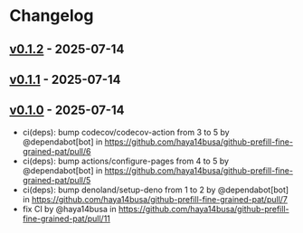 # Changelog

## [v0.1.2](https://github.com/haya14busa/github-prefill-fine-grained-pat/compare/v0.1.1...v0.1.2) - 2025-07-14

## [v0.1.1](https://github.com/haya14busa/github-prefill-fine-grained-pat/compare/v0.1.0...v0.1.1) - 2025-07-14

## [v0.1.0](https://github.com/haya14busa/github-prefill-fine-grained-pat/commits/v0.1.0) - 2025-07-14
- ci(deps): bump codecov/codecov-action from 3 to 5 by @dependabot[bot] in https://github.com/haya14busa/github-prefill-fine-grained-pat/pull/6
- ci(deps): bump actions/configure-pages from 4 to 5 by @dependabot[bot] in https://github.com/haya14busa/github-prefill-fine-grained-pat/pull/5
- ci(deps): bump denoland/setup-deno from 1 to 2 by @dependabot[bot] in https://github.com/haya14busa/github-prefill-fine-grained-pat/pull/7
- fix CI by @haya14busa in https://github.com/haya14busa/github-prefill-fine-grained-pat/pull/11
